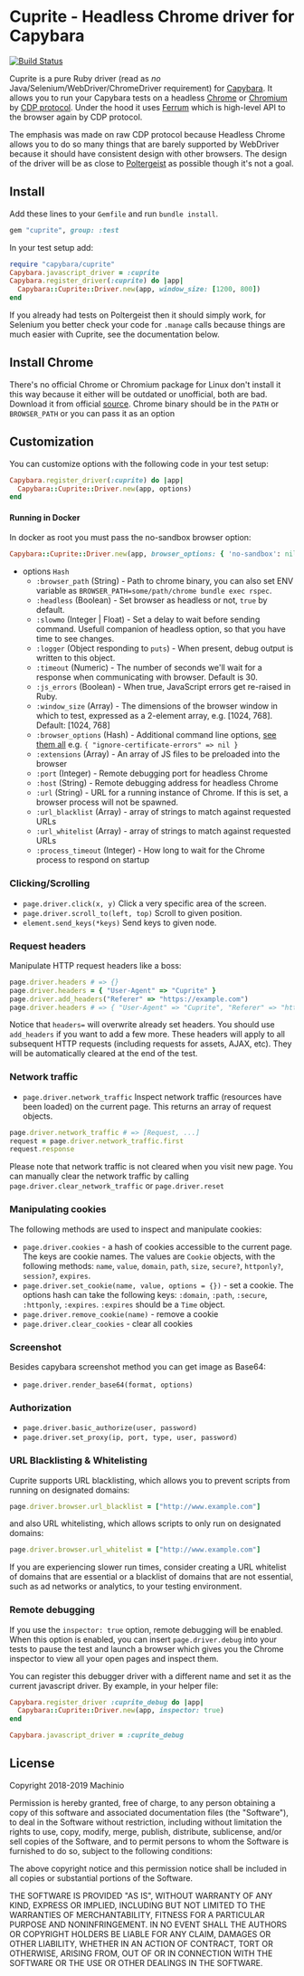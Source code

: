 # Cuprite - Headless Chrome driver for Capybara #

[![Build Status](https://travis-ci.org/machinio/cuprite.svg?branch=master)](https://travis-ci.org/machinio/cuprite)

Cuprite is a pure Ruby driver (read as _no_ Java/Selenium/WebDriver/ChromeDriver
requirement) for [Capybara](https://github.com/teamcapybara/capybara). It allows
you to run your Capybara tests on a headless [Chrome](https://www.google.com/chrome/)
or [Chromium](https://www.chromium.org/) by [CDP protocol](https://chromedevtools.github.io/devtools-protocol/).
Under the hood it uses [Ferrum](https://github.com/route/ferrum) which is
high-level API to the browser again by CDP protocol.

The emphasis was made on raw CDP protocol because Headless Chrome allows you to
do so many things that are barely supported by WebDriver because it should have
consistent design with other browsers. The design of the driver will be as
close to [Poltergeist](https://github.com/teampoltergeist/poltergeist) as
possible though it's not a goal.

## Install ##

Add these lines to your `Gemfile` and run `bundle install`.

``` ruby
gem "cuprite", group: :test
```

In your test setup add:

``` ruby
require "capybara/cuprite"
Capybara.javascript_driver = :cuprite
Capybara.register_driver(:cuprite) do |app|
  Capybara::Cuprite::Driver.new(app, window_size: [1200, 800])
end
```

If you already had tests on Poltergeist then it should simply work, for Selenium
you better check your code for `.manage` calls because things are much easier
with Cuprite, see the documentation below.

## Install Chrome ##

There's no official Chrome or Chromium package for Linux don't install it this
way because it either will be outdated or unofficial, both are bad. Download it
from official [source](https://www.chromium.org/getting-involved/download-chromium).
Chrome binary should be in the `PATH` or `BROWSER_PATH` or you can pass it as an
option

## Customization ##

You can customize options with the following code in your test setup:

``` ruby
Capybara.register_driver(:cuprite) do |app|
  Capybara::Cuprite::Driver.new(app, options)
end
```

#### Running in Docker ####

In docker as root you must pass the no-sandbox browser option:

```ruby
Capybara::Cuprite::Driver.new(app, browser_options: { 'no-sandbox': nil })
```

* options `Hash`
  * `:browser_path` (String) - Path to chrome binary, you can also set ENV
      variable as `BROWSER_PATH=some/path/chrome bundle exec rspec`.
  * `:headless` (Boolean) - Set browser as headless or not, `true` by default.
  * `:slowmo` (Integer | Float) - Set a delay to wait before sending command.
      Usefull companion of headless option, so that you have time to see changes.
  * `:logger` (Object responding to `puts`) - When present, debug output is
      written to this object.
  * `:timeout` (Numeric) - The number of seconds we'll wait for a response when
      communicating with browser. Default is 30.
  * `:js_errors` (Boolean) - When true, JavaScript errors get re-raised in Ruby.
  * `:window_size` (Array) - The dimensions of the browser window in which to
      test, expressed as a 2-element array, e.g. [1024, 768]. Default: [1024, 768]
  * `:browser_options` (Hash) - Additional command line options,
      [see them all](https://peter.sh/experiments/chromium-command-line-switches/)
      e.g. `{ "ignore-certificate-errors" => nil }`
  * `:extensions` (Array) - An array of JS files to be preloaded into the browser
  * `:port` (Integer) - Remote debugging port for headless Chrome
  * `:host` (String) - Remote debugging address for headless Chrome
  * `:url` (String) - URL for a running instance of Chrome. If this is set, a
      browser process will not be spawned.
  * `:url_blacklist` (Array) - array of strings to match against requested URLs
  * `:url_whitelist` (Array) - array of strings to match against requested URLs
  * `:process_timeout` (Integer) - How long to wait for the Chrome process to
      respond on startup

### Clicking/Scrolling ###

* `page.driver.click(x, y)` Click a very specific area of the screen.
* `page.driver.scroll_to(left, top)` Scroll to given position.
* `element.send_keys(*keys)` Send keys to given node.

### Request headers ###

Manipulate HTTP request headers like a boss:

``` ruby
page.driver.headers # => {}
page.driver.headers = { "User-Agent" => "Cuprite" }
page.driver.add_headers("Referer" => "https://example.com")
page.driver.headers # => { "User-Agent" => "Cuprite", "Referer" => "https://example.com" }
```

Notice that `headers=` will overwrite already set headers. You should use
`add_headers` if you want to add a few more. These headers will apply to all
subsequent HTTP requests (including requests for assets, AJAX, etc). They will
be automatically cleared at the end of the test.

### Network traffic ###

* `page.driver.network_traffic` Inspect network traffic (resources have been
  loaded) on the current page. This returns an array of request objects.


```ruby
page.driver.network_traffic # => [Request, ...]
request = page.driver.network_traffic.first
request.response
```

Please note that network traffic is not cleared when you visit new page. You can
manually clear the network traffic by calling `page.driver.clear_network_traffic`
or `page.driver.reset`

### Manipulating cookies ###

The following methods are used to inspect and manipulate cookies:

* `page.driver.cookies` - a hash of cookies accessible to the current
  page. The keys are cookie names. The values are `Cookie` objects, with
  the following methods: `name`, `value`, `domain`, `path`, `size`, `secure?`,
  `httponly?`, `session?`, `expires`.
* `page.driver.set_cookie(name, value, options = {})` - set a cookie.
  The options hash can take the following keys: `:domain`, `:path`,
  `:secure`, `:httponly`, `:expires`. `:expires` should be a
  `Time` object.
* `page.driver.remove_cookie(name)` - remove a cookie
* `page.driver.clear_cookies` - clear all cookies

### Screenshot ###

Besides capybara screenshot method you can get image as Base64:

* `page.driver.render_base64(format, options)`

### Authorization ###

* `page.driver.basic_authorize(user, password)`
* `page.driver.set_proxy(ip, port, type, user, password)`

### URL Blacklisting & Whitelisting ###
Cuprite supports URL blacklisting, which allows you to prevent scripts from
running on designated domains:

```ruby
page.driver.browser.url_blacklist = ["http://www.example.com"]
```

and also URL whitelisting, which allows scripts to only run
on designated domains:

```ruby
page.driver.browser.url_whitelist = ["http://www.example.com"]
```

If you are experiencing slower run times, consider creating a URL whitelist of
domains that are essential or a blacklist of domains that are not essential,
such as ad networks or analytics, to your testing environment.

### Remote debugging ###

If you use the `inspector: true` option, remote debugging will be enabled. When
this option is enabled, you can insert `page.driver.debug` into your tests to
pause the test and launch a browser which gives you the Chrome inspector to view
all your open pages and inspect them.

You can register this debugger driver with a different name and set it
as the current javascript driver. By example, in your helper file:

```ruby
Capybara.register_driver :cuprite_debug do |app|
  Capybara::Cuprite::Driver.new(app, inspector: true)
end

Capybara.javascript_driver = :cuprite_debug
```

## License ##

Copyright 2018-2019 Machinio

Permission is hereby granted, free of charge, to any person obtaining
a copy of this software and associated documentation files (the
"Software"), to deal in the Software without restriction, including
without limitation the rights to use, copy, modify, merge, publish,
distribute, sublicense, and/or sell copies of the Software, and to
permit persons to whom the Software is furnished to do so, subject to
the following conditions:

The above copyright notice and this permission notice shall be
included in all copies or substantial portions of the Software.

THE SOFTWARE IS PROVIDED "AS IS", WITHOUT WARRANTY OF ANY KIND,
EXPRESS OR IMPLIED, INCLUDING BUT NOT LIMITED TO THE WARRANTIES OF
MERCHANTABILITY, FITNESS FOR A PARTICULAR PURPOSE AND
NONINFRINGEMENT. IN NO EVENT SHALL THE AUTHORS OR COPYRIGHT HOLDERS BE
LIABLE FOR ANY CLAIM, DAMAGES OR OTHER LIABILITY, WHETHER IN AN ACTION
OF CONTRACT, TORT OR OTHERWISE, ARISING FROM, OUT OF OR IN CONNECTION
WITH THE SOFTWARE OR THE USE OR OTHER DEALINGS IN THE SOFTWARE.
